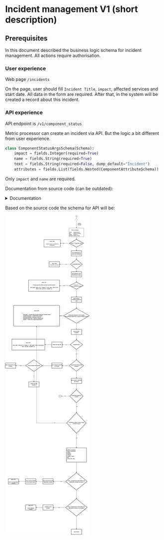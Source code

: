 # Incident management V1 (short description)

## Prerequisites

In this document described the business logic schema for incident management. All actions require authorisation.

### User experience
Web page `/incidents`

On the page, user should fill `Incident Title`, `impact`, affected services and start date. All data in the form are required. 
After that, in the system will be created a record about this incident. 

### API experience
API endpoint is `/v1/component_status`

Metric processor can create an incident via API. But the logic a bit different from user experience.
```python
class ComponentStatusArgsSchema(Schema):
    impact = fields.Integer(required=True)
    name = fields.String(required=True)
    text = fields.String(required=False, dump_default="Incident")
    attributes = fields.List(fields.Nested(ComponentAttributeSchema))

```
Only `impact` and `name` are required.

Documentation from source code (can be outdated):

<details><summary>Documentation</summary>

Update component status

Process component status update and open new incident if required:

- current active maintenance for the component - do nothing
- current active incident for the component - do nothing
- current active incident NOT for the component - add component into
  the list of affected components
- no active incidents - create new one
- current active incident for the component and requested
  impact > current impact - run handling:

  If a component exists in an incident, but the requested
  impact is higher than the current one, then the component
  will be moved to another incident if it exists with the
  requested impact, otherwise a new incident will be created
  and the component will be moved to the new incident.
  If there is only one component in an incident, and an
  incident with the requested impact does not exist,
  then the impact of the incident will be changed to a higher
  one, otherwise the component will be moved to an existing
  incident with the requested impact, and the current incident
  will be closed by the system.
  The movement of a component and the closure of an incident
  will be reflected in the incident statuses.

This method requires authorization to be used.
</details>

Based on the source code the schema for API will be:

![incident creation](incident_creation.drawio.png)
